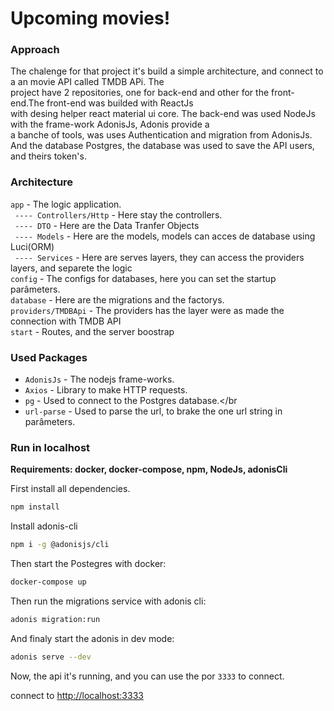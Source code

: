 # Upcoming movies!

### Approach

The chalenge for that project it's build a simple architecture, and connect to a an movie API called TMDB APi. The </br> project have 2 repositories, one for back-end and other for the front-end.The front-end was builded with ReactJs</br>
with desing helper react material ui core. The back-end was used NodeJs with the frame-work AdonisJs, Adonis provide a</br>
a banche of tools, was uses Authentication and migration from AdonisJs. And the database Postgres, the database was used to save the API users, and theirs token's.

### Architecture

`app` - The logic application.</br>
` ---- Controllers/Http` - Here stay the controllers. </br>
` ---- DTO` - Here are the Data Tranfer Objects</br>
` ---- Models` - Here are the models, models can acces de database using Luci(ORM)</br>
` ---- Services` - Here are serves layers, they can access the providers layers, and separete the logic</br>
`config` - The configs for databases, here you can set the startup parâmeters.</br>
`database` - Here are the migrations and the factorys.</br>
`providers/TMDBApi` - The providers has the layer were as made the connection with TMDB API</br>
`start` - Routes, and the server boostrap</br>

### Used Packages

- `AdonisJs` - The nodejs frame-works. </br>
- `Axios` - Library to make HTTP requests. </br>
- `pg` - Used to connect to the Postgres database.</br
- `url-parse` - Used to parse the url, to brake the one url string in parâmeters.</br>

### Run in localhost

**Requirements: docker, docker-compose, npm, NodeJs, adonisCli**</br>

First install all dependencies. </br>

```bash
npm install
```

Install adonis-cli
```bash
npm i -g @adonisjs/cli
```

Then start the Postegres with docker:

```bash
docker-compose up
```
Then run the migrations service with adonis cli:
```bash
adonis migration:run
```

And finaly start the adonis in dev mode:
```bash
adonis serve --dev
```

Now, the api it's running, and you can use the por `3333` to connect.</br>

connect to [http://localhost:3333](http://localhost:3333)
